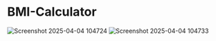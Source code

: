 # BMI-Calculator
![Screenshot 2025-04-04 104724](https://github.com/user-attachments/assets/4bc863a0-f580-4d54-a2db-eabdf86a304e)
![Screenshot 2025-04-04 104733](https://github.com/user-attachments/assets/4c35810c-396b-4c2b-aae2-e603d0799c56)
